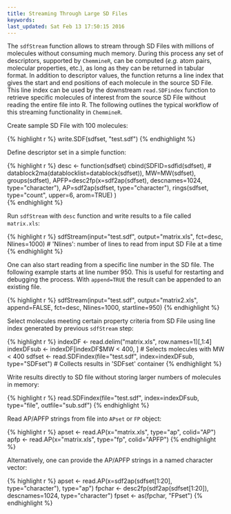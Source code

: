 ```yaml
---
title: Streaming Through Large SD Files
keywords: 
last_updated: Sat Feb 13 17:50:15 2016
---
```


The `sdfStream` function allows to stream through SD
Files with millions of molecules without consuming much memory. During
this process any set of descriptors, supported by
`ChemmineR`, can be computed (*e.g.* atom pairs,
molecular properties, etc.), as long as they can be returned in tabular
format. In addition to descriptor values, the function returns a line
index that gives the start and end positions of each molecule in the
source SD File. This line index can be used by the downstream
`read.SDFindex` function to retrieve specific molecules
of interest from the source SD File without reading the entire file into
R. The following outlines the typical workflow of this streaming
functionality in `ChemmineR`.  

Create sample SD File with 100 molecules: 

{% highlight r %}
 write.SDF(sdfset, "test.sdf") 
{% endhighlight %}


Define descriptor set in a simple function: 

{% highlight r %}
 desc <- function(sdfset) 
 cbind(SDFID=sdfid(sdfset), 
	# datablock2ma(datablocklist=datablock(sdfset)), 
	 MW=MW(sdfset),
	groups(sdfset), APFP=desc2fp(x=sdf2ap(sdfset), descnames=1024,
	type="character"), AP=sdf2ap(sdfset, type="character"), rings(sdfset,
	type="count", upper=6, arom=TRUE) )  
{% endhighlight %}


Run `sdfStream` with `desc` function and
write results to a file called `matrix.xls`:


{% highlight r %}
 sdfStream(input="test.sdf", output="matrix.xls", fct=desc, Nlines=1000) # 'Nlines': number of lines to read from input SD File at a time 
{% endhighlight %}


One can also start reading from a specific line number in the SD file.
The following example starts at line number 950. This is useful for
restarting and debugging the process. With `append=TRUE`
the result can be appended to an existing file. 

{% highlight r %}
 sdfStream(input="test.sdf", output="matrix2.xls", append=FALSE, fct=desc, Nlines=1000, startline=950) 
{% endhighlight %}


Select molecules meeting certain property criteria from SD File using
line index generated by previous `sdfStream` step:


{% highlight r %}
 indexDF <- read.delim("matrix.xls", row.names=1)[,1:4] 
 indexDFsub <- indexDF[indexDF$MW < 400, ] # Selects molecules with MW < 400 
 sdfset <- read.SDFindex(file="test.sdf", index=indexDFsub, type="SDFset") # Collects results in 'SDFset' container 
{% endhighlight %}


Write results directly to SD file without storing larger numbers of
molecules in memory: 

{% highlight r %}
 read.SDFindex(file="test.sdf", index=indexDFsub, type="file",
 outfile="sub.sdf") 
{% endhighlight %}


Read AP/APFP strings from file into `APset` or
`FP` object: 

{% highlight r %}
 apset <- read.AP(x="matrix.xls", type="ap", colid="AP") 
 apfp <- read.AP(x="matrix.xls", type="fp", colid="APFP") 
{% endhighlight %}


Alternatively, one can provide the AP/APFP strings in a named character
vector: 

{% highlight r %}
 apset <- read.AP(x=sdf2ap(sdfset[1:20], type="character"), type="ap") 
 fpchar <- desc2fp(sdf2ap(sdfset[1:20]), descnames=1024, type="character")
 fpset <- as(fpchar, "FPset") 
{% endhighlight %}


